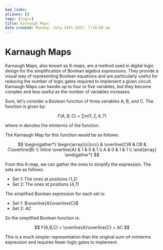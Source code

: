 ```yaml
---
bad_links: 
aliases: []
tags: [logic]
title: Karnaugh Maps
date created: Monday, July 24th 2023, 7:34:00 pm
---
```

# Karnaugh Maps

Karnaugh Maps, also known as K-maps, are a method used in digital logic design for the simplification of Boolean algebra expressions. They provide a visual way of representing Boolean equations and are particularly useful for reducing the number of logic gates required to implement a given circuit. Karnaugh Maps can handle up to four or five variables, but they become complex and less useful as the number of variables increases.

Sure, let's consider a Boolean function of three variables A, B, and C. The function is given by:

$$
F(A,B,C) = \sum m(1,2,4,7)
$$

where m denotes the minterms of the function.

The Karnaugh Map for this function would be as follows:

$$
\begin{gather*} 
\begin{array}{c|ccc}
& \overline{C}B & CB & C\overline{B} \\
\hline
\overline{A} & 1 & 0 & 1 \\
A & 0 & 1 & 1 \\
\end{array}
\end{gather*}
$$

From this K-map, we can gather the ones to simplify the expression. The sets are as follows:

- Set 1: The ones at positions (1,2)
- Set 2: The ones at positions (4,7)

The simplified Boolean expression for each set is:

- Set 1: $\overline{A}\overline{C}$
- Set 2: $AC$

So the simplified Boolean function is:

$$
F(A,B,C) = \overline{A}\overline{C} + AC
$$

This is a much simpler representation than the original sum-of-minterms expression and requires fewer logic gates to implement.
